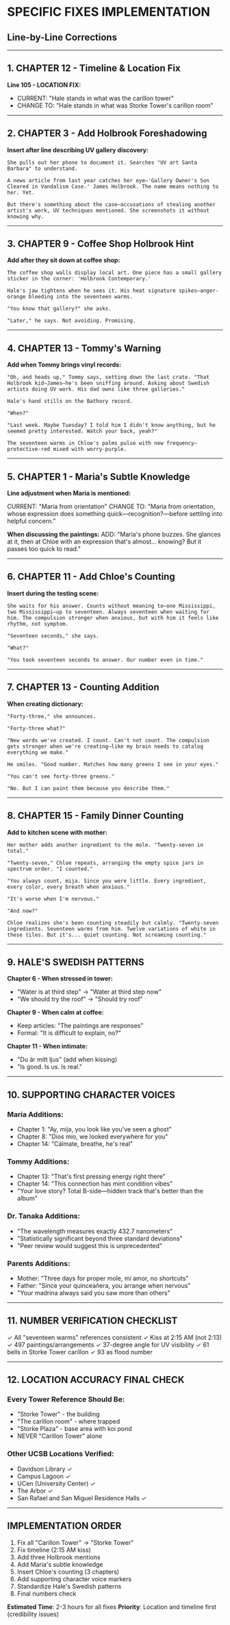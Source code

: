 # SPECIFIC FIXES IMPLEMENTATION
## Line-by-Line Corrections

---

## 1. CHAPTER 12 - Timeline & Location Fix

**Line 105 - LOCATION FIX:**
- CURRENT: "Hale stands in what was the carillon tower"
- CHANGE TO: "Hale stands in what was Storke Tower's carillon room"

---

## 2. CHAPTER 3 - Add Holbrook Foreshadowing

**Insert after line describing UV gallery discovery:**

```
She pulls out her phone to document it. Searches "UV art Santa Barbara" to understand.

A news article from last year catches her eye—'Gallery Owner's Son Cleared in Vandalism Case.' James Holbrook. The name means nothing to her. Yet.

But there's something about the case—accusations of stealing another artist's work, UV techniques mentioned. She screenshots it without knowing why.
```

---

## 3. CHAPTER 9 - Coffee Shop Holbrook Hint

**Add after they sit down at coffee shop:**

```
The coffee shop walls display local art. One piece has a small gallery sticker in the corner: 'Holbrook Contemporary.' 

Hale's jaw tightens when he sees it. His heat signature spikes—anger-orange bleeding into the seventeen warms.

"You know that gallery?" she asks.

"Later," he says. Not avoiding. Promising.
```

---

## 4. CHAPTER 13 - Tommy's Warning

**Add when Tommy brings vinyl records:**

```
"Oh, and heads up," Tommy says, setting down the last crate. "That Holbrook kid—James—he's been sniffing around. Asking about Swedish artists doing UV work. His dad owns like three galleries."

Hale's hand stills on the Bathory record.

"When?"

"Last week. Maybe Tuesday? I told him I didn't know anything, but he seemed pretty interested. Watch your back, yeah?"

The seventeen warms in Chloe's palms pulse with new frequency—protective-red mixed with worry-purple.
```

---

## 5. CHAPTER 1 - Maria's Subtle Knowledge

**Line adjustment when Maria is mentioned:**

CURRENT: "Maria from orientation"
CHANGE TO: "Maria from orientation, whose expression does something quick—recognition?—before settling into helpful concern."

**When discussing the paintings:**
ADD: "Maria's phone buzzes. She glances at it, then at Chloe with an expression that's almost... knowing? But it passes too quick to read."

---

## 6. CHAPTER 11 - Add Chloe's Counting

**Insert during the testing scene:**

```
She waits for his answer. Counts without meaning to—one Mississippi, two Mississippi—up to seventeen. Always seventeen when waiting for him. The compulsion stronger when anxious, but with him it feels like rhythm, not symptom.

"Seventeen seconds," she says.

"What?"

"You took seventeen seconds to answer. Our number even in time."
```

---

## 7. CHAPTER 13 - Counting Addition

**When creating dictionary:**

```
"Forty-three," she announces.

"Forty-three what?"

"New words we've created. I count. Can't not count. The compulsion gets stronger when we're creating—like my brain needs to catalog everything we make."

He smiles. "Good number. Matches how many greens I see in your eyes."

"You can't see forty-three greens."

"No. But I can paint them because you describe them."
```

---

## 8. CHAPTER 15 - Family Dinner Counting

**Add to kitchen scene with mother:**

```
Her mother adds another ingredient to the mole. "Twenty-seven in total."

"Twenty-seven," Chloe repeats, arranging the empty spice jars in spectrum order. "I counted."

"You always count, mija. Since you were little. Every ingredient, every color, every breath when anxious."

"It's worse when I'm nervous."

"And now?"

Chloe realizes she's been counting steadily but calmly. "Twenty-seven ingredients. Seventeen warms from him. Twelve variations of white in these tiles. But it's... quiet counting. Not screaming counting."
```

---

## 9. HALE'S SWEDISH PATTERNS

**Chapter 6 - When stressed in tower:**
- "Water is at third step" → "Water at third step now"
- "We should try the roof" → "Should try roof"

**Chapter 9 - When calm at coffee:**
- Keep articles: "The paintings are responses"
- Formal: "It is difficult to explain, no?"

**Chapter 11 - When intimate:**
- "Du är mitt ljus" (add when kissing)
- "Is good. Is us. Is real."

---

## 10. SUPPORTING CHARACTER VOICES

### Maria Additions:
- Chapter 1: "Ay, mija, you look like you've seen a ghost"
- Chapter 8: "Dios mío, we looked everywhere for you"
- Chapter 14: "Cálmate, breathe, he's real"

### Tommy Additions:
- Chapter 13: "That's first pressing energy right there"
- Chapter 14: "This connection has mint condition vibes"
- "Your love story? Total B-side—hidden track that's better than the album"

### Dr. Tanaka Additions:
- "The wavelength measures exactly 432.7 nanometers"
- "Statistically significant beyond three standard deviations"
- "Peer review would suggest this is unprecedented"

### Parents Additions:
- Mother: "Three days for proper mole, mi amor, no shortcuts"
- Father: "Since your quinceañera, you arrange when nervous"
- "Your madrina always said you saw more than others"

---

## 11. NUMBER VERIFICATION CHECKLIST

✓ All "seventeen warms" references consistent
✓ Kiss at 2:15 AM (not 2:13)
✓ 497 paintings/arrangements
✓ 37-degree angle for UV visibility
✓ 61 bells in Storke Tower carillon
✓ 93 as flood number

---

## 12. LOCATION ACCURACY FINAL CHECK

### Every Tower Reference Should Be:
- "Storke Tower" - the building
- "The carillon room" - where trapped
- "Storke Plaza" - base area with koi pond
- NEVER "Carillon Tower" alone

### Other UCSB Locations Verified:
- Davidson Library ✓
- Campus Lagoon ✓
- UCen (University Center) ✓
- The Arbor ✓
- San Rafael and San Miguel Residence Halls ✓

---

## IMPLEMENTATION ORDER

1. Fix all "Carillon Tower" → "Storke Tower"
2. Fix timeline (2:15 AM kiss)
3. Add three Holbrook mentions
4. Add Maria's subtle knowledge
5. Insert Chloe's counting (3 chapters)
6. Add supporting character voice markers
7. Standardize Hale's Swedish patterns
8. Final numbers check

**Estimated Time**: 2-3 hours for all fixes
**Priority**: Location and timeline first (credibility issues)